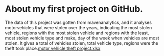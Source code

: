 # About my first project on GitHub.
The data of this project was gotten from mavenanalytics, and it analyses motorvehicles that were stolen over the years, indicating the most stolen vehicle, regions with the most stolen vehicle and regions with the least, most stolen vehicle type and make, day of the week when vehicles are most stolen.
It gives a total of vehicles stolen, total vehicle type, regions were the theft took place.[motor vehicle theft project.xlsx](https://github.com/Kofoworola14/my-first-project/files/15178316/motor.vehicle.theft.project.xlsx)

